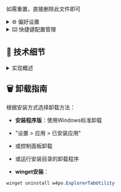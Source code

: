 如需重置，直接删除此文件即可
</details>

<details>
<summary>⚙️ 偏好设置</summary>

- **自动更新**：启动时检查更新
- **主题问题**：使用替代窗口隐藏方法(解决主题兼容问题)
- **保存关闭历史**：保存最近关闭窗口记录
- **恢复先前窗口**：重启后恢复之前窗口
- **隐藏托盘图标**：隐藏系统托盘图标
* 需先配置`ToggleVisibility`快捷键

![偏好设置](https://cdn.jsdelivr.net/gh/w4po/ExplorerTabUtility@master/Assets/Preferences.png)
</details>

<details>
<summary>⌨️ 快捷键配置管理</summary>

### 配置选项
- 新建配置
- 从文件导入
- 导出到文件
- 启用/禁用单个配置

### 配置设置
每个配置包含以下设置：

1. **基本配置**
 - 快捷键：设置组合键(支持修饰键)
 - 作用域：全局或仅文件资源管理器
 - 操作类型：
   - `打开`：打开指定位置
   - `复制`：复制当前标签
   - `重新打开`：恢复最后关闭的位置
   - `标签搜索`：打开搜索弹出框
   - `后退`：在当前标签后退
   - `前进`：在当前标签前进
   - `向上`：向上一级目录
   - `设为目标窗口`：标记当前窗口为新建标签目标
   - `切换窗口钩子`：启用/禁用窗口钩子
   - `切换标签重用`：启用/禁用标签重用
   - `切换可见性`：显示/隐藏主窗口
   - `分离标签`：将当前标签分离为新窗口
   - `贴靠`：将窗口贴靠屏幕边缘
 - 路径字段(用于`打开`操作)
   - 留空则打开新标签
   - 支持多种路径格式(见自定义路径导航)

2. **高级设置**
 - 执行延迟：设置延迟滑块
 - 按键处理：控制是否传递快捷键
 - 配置删除：移除不需要的配置

![表单](https://cdn.jsdelivr.net/gh/w4po/ExplorerTabUtility@master/Assets/Form.png)

> [!TIP]
> 使用"已处理"开关控制是否将快捷键传递给其他应用

> [!NOTE]
> `设为目标窗口`操作可指定新建标签的目标窗口，适用于多窗口或虚拟桌面场景
</details>

## 🔧 技术细节

<details>
<summary>实现概述</summary>

### 核心组件

#### 1. 🔌 COM集成
- 通过原生COM接口与Windows Shell交互：
- `Shell32`：核心Shell功能
- `SHDocVw`：资源管理器窗口管理
- 自定义COM接口实现
- 高效的PIDL处理
- 线程安全的COM对象管理

#### 2. 🪟 窗口管理
- 高级窗口跟踪：
- 线程安全的窗口追踪
- 智能标签页转换逻辑
- 特殊文件夹导航支持

#### 3. ⚡ 进程与事件系统
- 健壮的进程监控：
- 崩溃自动恢复
- 事件驱动架构
- 异步操作处理

#### 4. 🚀 性能优化
- 智能缓存机制：
- 窗口句柄缓存
- 路径比较优化
- 高效资源管理

#### 5. 🎨 现代UI
- WPF现代化界面：
- XAML组件
- Windows 11设计语言
- 增强的系统托盘集成

### 关键技术
- .NET 9和.NET Framework 4.8.1
- Windows COM API
- WPF界面框架
</details>

## 🗑️ 卸载指南

根据安装方式选择卸载方法：

- **安装程序版**：使用Windows标准卸载
- "设置 > 应用 > 已安装应用"
- 或控制面板卸载
- 或运行安装目录的卸载程序

- **winget安装**：
```powershell
winget uninstall w4po.ExplorerTabUtility
